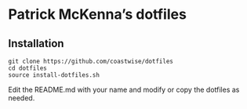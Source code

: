 # Patrick McKenna’s dotfiles

## Installation

```
git clone https://github.com/coastwise/dotfiles
cd dotfiles
source install-dotfiles.sh
```

Edit the README.md with your name and modify or copy the dotfiles as needed.

